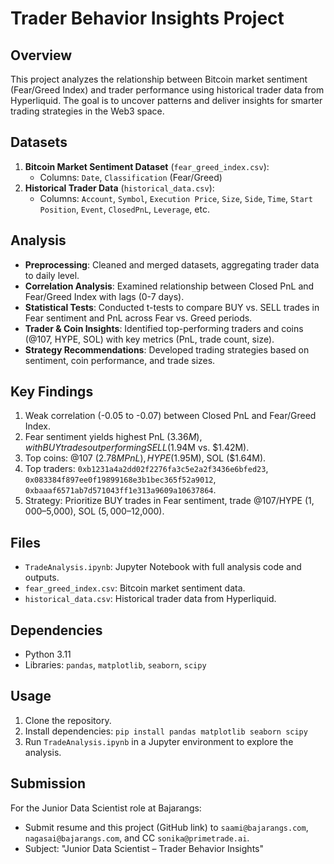 # Trader Behavior Insights Project

## Overview
This project analyzes the relationship between Bitcoin market sentiment (Fear/Greed Index) and trader performance using historical trader data from Hyperliquid. The goal is to uncover patterns and deliver insights for smarter trading strategies in the Web3 space.

## Datasets
1. **Bitcoin Market Sentiment Dataset** (`fear_greed_index.csv`):
   - Columns: `Date`, `Classification` (Fear/Greed)
2. **Historical Trader Data** (`historical_data.csv`):
   - Columns: `Account`, `Symbol`, `Execution Price`, `Size`, `Side`, `Time`, `Start Position`, `Event`, `ClosedPnL`, `Leverage`, etc.

## Analysis
- **Preprocessing**: Cleaned and merged datasets, aggregating trader data to daily level.
- **Correlation Analysis**: Examined relationship between Closed PnL and Fear/Greed Index with lags (0-7 days).
- **Statistical Tests**: Conducted t-tests to compare BUY vs. SELL trades in Fear sentiment and PnL across Fear vs. Greed periods.
- **Trader & Coin Insights**: Identified top-performing traders and coins (@107, HYPE, SOL) with key metrics (PnL, trade count, size).
- **Strategy Recommendations**: Developed trading strategies based on sentiment, coin performance, and trade sizes.

## Key Findings
1. Weak correlation (-0.05 to -0.07) between Closed PnL and Fear/Greed Index.
2. Fear sentiment yields highest PnL ($3.36M), with BUY trades outperforming SELL ($1.94M vs. $1.42M).
3. Top coins: @107 ($2.78M PnL), HYPE ($1.95M), SOL ($1.64M).
4. Top traders: `0xb1231a4a2dd02f2276fa3c5e2a2f3436e6bfed23`, `0x083384f897ee0f19899168e3b1bec365f52a9012`, `0xbaaaf6571ab7d571043ff1e313a9609a10637864`.
5. Strategy: Prioritize BUY trades in Fear sentiment, trade @107/HYPE ($1,000–$5,000), SOL ($5,000–$12,000).

## Files
- `TradeAnalysis.ipynb`: Jupyter Notebook with full analysis code and outputs.
- `fear_greed_index.csv`: Bitcoin market sentiment data.
- `historical_data.csv`: Historical trader data from Hyperliquid.

## Dependencies
- Python 3.11
- Libraries: `pandas`, `matplotlib`, `seaborn`, `scipy`

## Usage
1. Clone the repository.
2. Install dependencies: `pip install pandas matplotlib seaborn scipy`
3. Run `TradeAnalysis.ipynb` in a Jupyter environment to explore the analysis.

## Submission
For the Junior Data Scientist role at Bajarangs:
- Submit resume and this project (GitHub link) to `saami@bajarangs.com`, `nagasai@bajarangs.com`, and CC `sonika@primetrade.ai`.
- Subject: "Junior Data Scientist – Trader Behavior Insights"